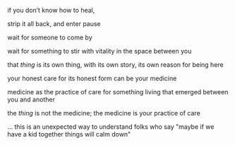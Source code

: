 if you don’t know how to heal,

strip it all back, and enter pause

wait for someone to come by

wait for something to stir with vitality in the space between you

that *thing* is its own thing, with its own story, its own reason for being here

your honest care for its honest form can be your medicine

medicine as the practice of care for something living that emerged between you and another

the *thing* is not the medicine; the medicine is your practice of care

... this is an unexpected way to understand folks who say "maybe if we have a kid together things will calm down"
